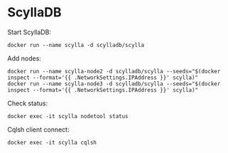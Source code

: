 # ScyllaDB

Start ScyllaDB:

```shell
docker run --name scylla -d scylladb/scylla
```

Add nodes:

```shell
docker run --name scylla-node2 -d scylladb/scylla --seeds="$(docker inspect --format='{{ .NetworkSettings.IPAddress }}' scylla)"
docker run --name scylla-node3 -d scylladb/scylla --seeds="$(docker inspect --format='{{ .NetworkSettings.IPAddress }}' scylla)"
```

Check status:

```shell
docker exec -it scylla nodetool status
```

Cqlsh client connect:

```shell
docker exec -it scylla cqlsh
```
